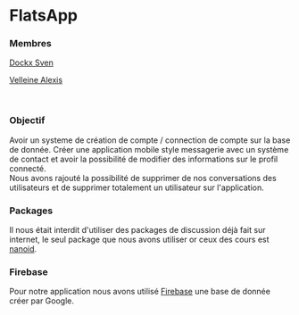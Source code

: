 # FlatsApp

### Membres
[Dockx Sven](https://github.com/svenickx)

[Velleine Alexis](https://github.com/Alexiiisv)

<br>

### Objectif
Avoir un systeme de création de compte / connection de compte sur la base de donnée.
Créer une application mobile style messagerie avec un système de contact et avoir la possibilité de modifier des informations sur le profil connecté.<br>
Nous avons rajouté la possibilité de supprimer de nos conversations des utilisateurs et de supprimer totalement un utilisateur sur l'application.

### Packages
Il nous était interdit d'utiliser des packages de discussion déjà fait sur internet, le seul package que nous avons utiliser or ceux des cours est [nanoid](https://pub.dev/packages/nanoid).

### Firebase
Pour notre application nous avons utilisé [Firebase](https://firebase.google.com/) une base de donnée créer par Google.
